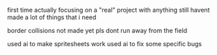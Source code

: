 first time actually focusing on a "real" project with anything
still havent made a lot of things that i need

border collisions not made yet pls dont run away from the field

used ai to make spritesheets work
used ai to fix some specific bugs
